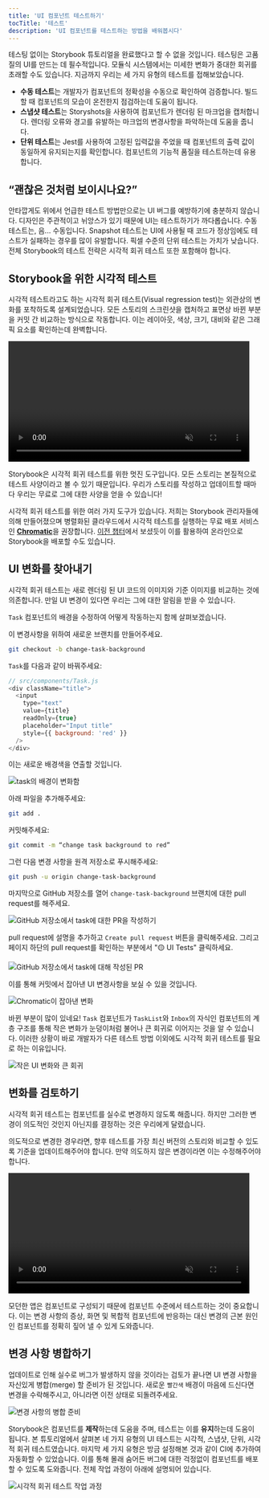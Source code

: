 ```yaml
---
title: 'UI 컴포넌트 테스트하기'
tocTitle: '테스트'
description: 'UI 컴포넌트를 테스트하는 방법을 배워봅시다'
---
```


테스팅 없이는 Storybook 튜토리얼을 완료했다고 할 수 없을 것입니다. 테스팅은 고품질의 UI를 만드는 데 필수적입니다. 모듈식 시스템에서는 미세한 변화가 중대한 회귀를 초래할 수도 있습니다. 지금까지 우리는 세 가지 유형의 테스트를 접해보았습니다.

- **수동 테스트**는 개발자가 컴포넌트의 정확성을 수동으로 확인하여 검증합니다. 빌드 할 때 컴포넌트의 모습이 온전한지 점검하는데 도움이 됩니다.
- **스냅샷 테스트**는 Storyshots을 사용하여 컴포넌트가 렌더링 된 마크업을 캡처합니다. 렌더링 오류와 경고를 유발하는 마크업의 변경사항을 파악하는데 도움을 줍니다.
- **단위 테스트**는 Jest를 사용하여 고정된 입력값을 주었을 때 컴포넌트의 출력 값이 동일하게 유지되는지를 확인합니다. 컴포넌트의 기능적 품질을 테스트하는데 유용합니다.

## “괜찮은 것처럼 보이시나요?”

안타깝게도 위에서 언급한 테스트 방법만으로는 UI 버그를 예방하기에 충분하지 않습니다. 디자인은 주관적이고 뉘앙스가 있기 때문에 UI는 테스트하기가 까다롭습니다. 수동 테스트는, 음... 수동입니다. Snapshot 테스트는 UI에 사용될 때 코드가 정상임에도 테스트가 실패하는 경우를 많이 유발합니다. 픽셀 수준의 단위 테스트는 가치가 낮습니다. 전체 Storybook의 테스트 전략은 시각적 회귀 테스트 또한 포함해야 합니다.

## Storybook을 위한 시각적 테스트

시각적 테스트라고도 하는 시각적 회귀 테스트(Visual regression test)는 외관상의 변화를 포착하도록 설계되었습니다. 모든 스토리의 스크린샷을 캡처하고 표면상 바뀐 부분을 커밋 간 비교하는 방식으로 작동합니다. 이는 레이아웃, 색상, 크기, 대비와 같은 그래픽 요소를 확인하는데 완벽합니다.

<video autoPlay muted playsInline loop style="width:480px; margin: 0 auto;">
  <source
    src="/intro-to-storybook/visual-regression-testing.mp4"
    type="video/mp4"
  />
</video>

Storybook은 시각적 회귀 테스트를 위한 멋진 도구입니다. 모든 스토리는 본질적으로 테스트 사양이라고 볼 수 있기 때문입니다. 우리가 스토리를 작성하고 업데이트할 때마다 우리는 무료로 그에 대한 사양을 얻을 수 있습니다!

시각적 회귀 테스트를 위한 여러 가지 도구가 있습니다. 저희는 Storybook 관리자들에 의해 만들어졌으며 병렬화된 클라우드에서 시각적 테스트를 실행하는 무료 배포 서비스인 [**Chromatic**](https://www.chromatic.com/)을 권장합니다. [이전 챕터](/react/kr/deploy/)에서 보셨듯이 이를 활용하여 온라인으로 Storybook을 배포할 수도 있습니다.

## UI 변화를 찾아내기

시각적 회귀 테스트는 새로 렌더링 된 UI 코드의 이미지와 기준 이미지를 비교하는 것에 의존합니다. 만일 UI 변경이 있다면 우리는 그에 대한 알림을 받을 수 있습니다.

`Task` 컴포넌트의 배경을 수정하여 어떻게 작동하는지 함께 살펴보겠습니다.

이 변경사항을 위하여 새로운 브랜치를 만들어주세요.

```bash
git checkout -b change-task-background
```

`Task`를 다음과 같이 바꿔주세요:

```js
// src/components/Task.js
<div className="title">
  <input
    type="text"
    value={title}
    readOnly={true}
    placeholder="Input title"
    style={{ background: 'red' }}
  />
</div>
```

이는 새로운 배경색을 연출할 것입니다.

![task의 배경이 변화함](/intro-to-storybook/chromatic-task-change.png)

아래 파일을 추가해주세요:

```bash
git add .
```

커밋해주세요:

```bash
git commit -m “change task background to red”
```

그런 다음 변경 사항을 원격 저장소로 푸시해주세요:

```bash
git push -u origin change-task-background
```

마지막으로 GitHub 저장소를 열어 `change-task-background` 브랜치에 대한 pull request를 해주세요.

![GitHub 저장소에서 task에 대한 PR을 작성하기](/github/pull-request-background.png)

pull request에 설명을 추가하고 `Create pull request` 버튼을 클릭해주세요. 그리고 페이지 하단의 pull request를 확인하는 부분에서 "🟡 UI Tests" 클릭하세요.

![GitHub 저장소에서 task에 대해 작성된 PR](/github/pull-request-background-ok.png)

이를 통해 커밋에서 잡아낸 UI 변경사항을 보실 수 있을 것입니다.

![Chromatic이 잡아낸 변화](/intro-to-storybook/chromatic-catch-changes.png)

바뀐 부분이 많이 있네요! `Task` 컴포넌트가 `TaskList`와 `Inbox`의 자식인 컴포넌트의 계층 구조를 통해 작은 변화가 눈덩이처럼 불어나 큰 회귀로 이어지는 것을 알 수 있습니다. 이러한 상황이 바로 개발자가 다른 테스트 방법 이외에도 시각적 회귀 테스트를 필요로 하는 이유입니다.

![작은 UI 변화와 큰 회귀](/intro-to-storybook/minor-major-regressions.gif)

## 변화를 검토하기

시각적 회귀 테스트는 컴포넌트를 실수로 변경하지 않도록 해줍니다. 하지만 그러한 변경이 의도적인 것인지 아닌지를 결정하는 것은 우리에게 달렸습니다.

의도적으로 변경한 경우라면, 향후 테스트를 가장 최신 버전의 스토리와 비교할 수 있도록 기준을 업데이트해주어야 합니다. 만약 의도하지 않은 변경이라면 이는 수정해주어야 합니다.

<video autoPlay muted playsInline loop style="width:480px; margin: 0 auto;">
  <source
    src="/intro-to-storybook/website-workflow-review-merge-optimized.mp4"
    type="video/mp4"
  />
</video>

모던한 앱은 컴포넌트로 구성되기 때문에 컴포넌트 수준에서 테스트하는 것이 중요합니다. 이는 변경 사항의 증상, 화면 및 복합적 컴포넌트에 반응하는 대신 변경의 근본 원인인 컴포넌트를 정확히 짚어 낼 수 있게 도와줍니다.

## 변경 사항 병합하기

업데이트로 인해 실수로 버그가 발생하지 않을 것이라는 검토가 끝나면 UI 변경 사항을 자신있게 병합(merge) 할 준비가 된 것입니다. 새로운 `빨간색` 배경이 마음에 드신다면 변경을 수락해주시고, 아니라면 이전 상태로 되돌려주세요.

![변경 사항의 병합 준비](/intro-to-storybook/chromatic-review-finished.png)

Storybook은 컴포넌트를 **제작**하는데 도움을 주며, 테스트는 이를 **유지**하는데 도움이 됩니다. 본 튜토리얼에서 살펴본 네 가지 유형의 UI 테스트는 시각적, 스냅샷, 단위, 시각적 회귀 테스트였습니다. 마지막 세 가지 유형은 방금 설정해본 것과 같이 CI에 추가하여 자동화할 수 있었습니다. 이를 통해 몰래 숨어든 버그에 대한 걱정없이 컴포넌트를 배포할 수 있도록 도와줍니다. 전체 작업 과정이 아래에 설명되어 있습니다.

![시각적 회귀 테스트 작업 과정](/intro-to-storybook/cdd-review-workflow.png)

